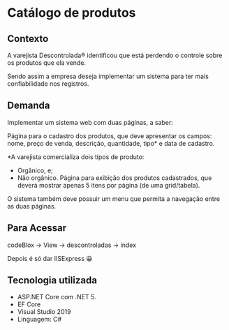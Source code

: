 # Catálogo de produtos
## Contexto
A varejista Descontrolada® identificou que está perdendo o controle sobre os produtos que ela vende.

Sendo assim a empresa deseja implementar um sistema para ter mais confiabilidade nos registros.

## Demanda
Implementar um sistema web com duas páginas, a saber:

Página para o cadastro dos produtos, que deve apresentar os campos: nome, preço de venda, descrição, quantidade, tipo* e data de cadastro.

*A varejista comercializa dois tipos de produto:
- Orgânico, e;
- Não orgânico.
Página para exibição dos produtos cadastrados, que deverá mostrar apenas 5 itens por página (de uma grid/tabela).

O sistema também deve possuir um menu que permita a navegação entre as duas páginas.

## Para Acessar
codeBlox -> View -> descontroladas -> index

Depois é só dar IISExpress :grinning:

## Tecnologia utilizada

- ASP.NET Core com .NET 5.
- EF Core
- Visual Studio 2019
- Linguagem: C#
